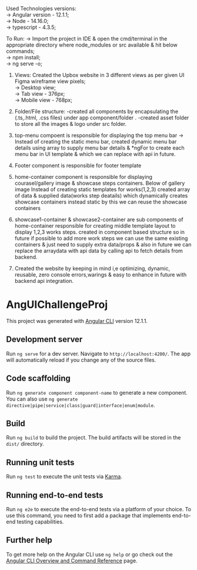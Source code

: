 Used Technologies versions:      
     -> Angular version  -  12.1.1;  
     -> Node             -  14.16.0;   
     -> typescript       -  4.3.5;  
     
To Run: 
     -> Import the project in IDE & open the cmd/terminal in the appropriate directory where node_modules or src available & hit below commands;  
     -> npm install;   
     -> ng serve -o;   

1) Views: Created the Upbox website in 3 different views as per given UI Figma wireframe view pixels;  
        -> Desktop view;   
        -> Tab view - 376px;   
        -> Mobile view - 768px;   

2) Folder/File structure:
    -created all components by encapsulating the (.ts,.html, .css files) under app component/folder .
    -created asset folder to store all the images & logo under src folder.

3)  top-menu compoent is responsible for displaying the top menu bar
     -> Instead of creating the static menu bar, created dynamic menu bar details using array to supply menu bar details & *ngFor to create each menu bar in UI template & which we can replace with api in future.

4)  Footer component is responsible for footer template

5)  home-container component is responsible for displaying courasel/gallery image & showcase steps containers.
        Below of gallery image Instead of creating static templates for works(1,2,3)
        created array of data & supplied data(works step deatails) which dynamically creates showcase containers instead static
        by this we can reuse the showcase containers 

6)  showcase1-container & showcase2-container are sub components of home-container
        responsible for creating middle template layout to display 1,2,3 works steps.
        created in component based structure so in future if possible to add more work steps we can use the same existing containers & just need to supply extra data/props & also in future we can replace the arraydata with api data by calling api to fetch details from backend.

7) Created the website by keeping in mind i,e optimizing, dynamic, reusable, zero console errors,warings & easy to enhance in future with backend api integration.

# AngUIChallengeProj

This project was generated with [Angular CLI](https://github.com/angular/angular-cli) version 12.1.1.

## Development server

Run `ng serve` for a dev server. Navigate to `http://localhost:4200/`. The app will automatically reload if you change any of the source files.

## Code scaffolding

Run `ng generate component component-name` to generate a new component. You can also use `ng generate directive|pipe|service|class|guard|interface|enum|module`.

## Build

Run `ng build` to build the project. The build artifacts will be stored in the `dist/` directory.

## Running unit tests

Run `ng test` to execute the unit tests via [Karma](https://karma-runner.github.io).

## Running end-to-end tests

Run `ng e2e` to execute the end-to-end tests via a platform of your choice. To use this command, you need to first add a package that implements end-to-end testing capabilities.

## Further help

To get more help on the Angular CLI use `ng help` or go check out the [Angular CLI Overview and Command Reference](https://angular.io/cli) page.

